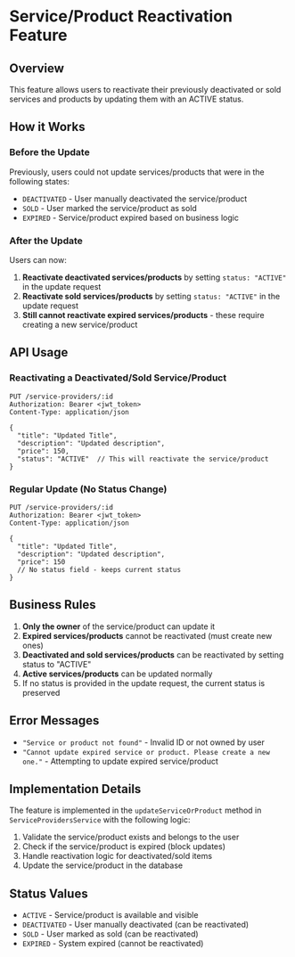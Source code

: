 # Service/Product Reactivation Feature

## Overview
This feature allows users to reactivate their previously deactivated or sold services and products by updating them with an ACTIVE status.

## How it Works

### Before the Update
Previously, users could not update services/products that were in the following states:
- `DEACTIVATED` - User manually deactivated the service/product
- `SOLD` - User marked the service/product as sold
- `EXPIRED` - Service/product expired based on business logic

### After the Update
Users can now:
1. **Reactivate deactivated services/products** by setting `status: "ACTIVE"` in the update request
2. **Reactivate sold services/products** by setting `status: "ACTIVE"` in the update request
3. **Still cannot reactivate expired services/products** - these require creating a new service/product

## API Usage

### Reactivating a Deactivated/Sold Service/Product

```http
PUT /service-providers/:id
Authorization: Bearer <jwt_token>
Content-Type: application/json

{
  "title": "Updated Title",
  "description": "Updated description",
  "price": 150,
  "status": "ACTIVE"  // This will reactivate the service/product
}
```

### Regular Update (No Status Change)

```http
PUT /service-providers/:id
Authorization: Bearer <jwt_token>
Content-Type: application/json

{
  "title": "Updated Title",
  "description": "Updated description",
  "price": 150
  // No status field - keeps current status
}
```

## Business Rules

1. **Only the owner** of the service/product can update it
2. **Expired services/products** cannot be reactivated (must create new ones)
3. **Deactivated and sold services/products** can be reactivated by setting status to "ACTIVE"
4. **Active services/products** can be updated normally
5. If no status is provided in the update request, the current status is preserved

## Error Messages

- `"Service or product not found"` - Invalid ID or not owned by user
- `"Cannot update expired service or product. Please create a new one."` - Attempting to update expired service/product

## Implementation Details

The feature is implemented in the `updateServiceOrProduct` method in `ServiceProvidersService` with the following logic:

1. Validate the service/product exists and belongs to the user
2. Check if the service/product is expired (block updates)
3. Handle reactivation logic for deactivated/sold items
4. Update the service/product in the database

## Status Values

- `ACTIVE` - Service/product is available and visible
- `DEACTIVATED` - User manually deactivated (can be reactivated)
- `SOLD` - User marked as sold (can be reactivated)
- `EXPIRED` - System expired (cannot be reactivated) 